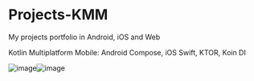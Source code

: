 # Projects-KMM
My projects portfolio in Android, iOS and Web

Kotlin Multiplatform Mobile: Android Compose, iOS Swift, KTOR, Koin DI


![image](http://server873539.nazwa.pl/static/ios.png)![image](http://server873539.nazwa.pl/static/android.png)

